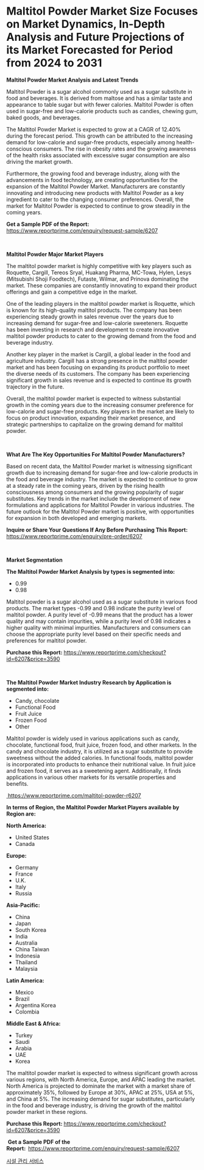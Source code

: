 <p><h1>Maltitol Powder Market Size Focuses on Market Dynamics, In-Depth Analysis and Future Projections of its Market Forecasted for Period from 2024 to 2031</h1></p><p><strong>Maltitol Powder Market Analysis and Latest Trends</strong></p>
<p><p>Maltitol Powder is a sugar alcohol commonly used as a sugar substitute in food and beverages. It is derived from maltose and has a similar taste and appearance to table sugar but with fewer calories. Maltitol Powder is often used in sugar-free and low-calorie products such as candies, chewing gum, baked goods, and beverages.</p><p>The Maltitol Powder Market is expected to grow at a CAGR of 12.40% during the forecast period. This growth can be attributed to the increasing demand for low-calorie and sugar-free products, especially among health-conscious consumers. The rise in obesity rates and the growing awareness of the health risks associated with excessive sugar consumption are also driving the market growth.</p><p>Furthermore, the growing food and beverage industry, along with the advancements in food technology, are creating opportunities for the expansion of the Maltitol Powder Market. Manufacturers are constantly innovating and introducing new products with Maltitol Powder as a key ingredient to cater to the changing consumer preferences. Overall, the market for Maltitol Powder is expected to continue to grow steadily in the coming years.</p></p>
<p><strong>Get a Sample PDF of the Report:&nbsp;</strong> <a href="https://www.reportprime.com/enquiry/request-sample/6207">https://www.reportprime.com/enquiry/request-sample/6207</a></p>
<p>&nbsp;</p>
<p><strong>Maltitol Powder Major Market Players</strong></p>
<p><p>The maltitol powder market is highly competitive with key players such as Roquette, Cargill, Tereos Sryal, Huakang Pharma, MC-Towa, Hylen, Lesys (Mitsubishi Shoji Foodtech), Futaste, Wilmar, and Prinova dominating the market. These companies are constantly innovating to expand their product offerings and gain a competitive edge in the market.</p><p>One of the leading players in the maltitol powder market is Roquette, which is known for its high-quality maltitol products. The company has been experiencing steady growth in sales revenue over the years due to increasing demand for sugar-free and low-calorie sweeteners. Roquette has been investing in research and development to create innovative maltitol powder products to cater to the growing demand from the food and beverage industry.</p><p>Another key player in the market is Cargill, a global leader in the food and agriculture industry. Cargill has a strong presence in the maltitol powder market and has been focusing on expanding its product portfolio to meet the diverse needs of its customers. The company has been experiencing significant growth in sales revenue and is expected to continue its growth trajectory in the future.</p><p>Overall, the maltitol powder market is expected to witness substantial growth in the coming years due to the increasing consumer preference for low-calorie and sugar-free products. Key players in the market are likely to focus on product innovation, expanding their market presence, and strategic partnerships to capitalize on the growing demand for maltitol powder.</p></p>
<p>&nbsp;</p>
<p><strong>What Are The Key Opportunities For Maltitol Powder Manufacturers?</strong></p>
<p><p>Based on recent data, the Maltitol Powder market is witnessing significant growth due to increasing demand for sugar-free and low-calorie products in the food and beverage industry. The market is expected to continue to grow at a steady rate in the coming years, driven by the rising health consciousness among consumers and the growing popularity of sugar substitutes. Key trends in the market include the development of new formulations and applications for Maltitol Powder in various industries. The future outlook for the Maltitol Powder market is positive, with opportunities for expansion in both developed and emerging markets.</p></p>
<p><strong>Inquire or Share Your Questions If Any Before Purchasing This Report:</strong> <a href="https://www.reportprime.com/enquiry/pre-order/6207">https://www.reportprime.com/enquiry/pre-order/6207</a></p>
<p>&nbsp;</p>
<p><strong>Market Segmentation</strong></p>
<p><strong>The Maltitol Powder Market Analysis by types is segmented into:</strong></p>
<p><ul><li>0.99</li><li>0.98</li></ul></p>
<p><p>Maltitol powder is a sugar alcohol used as a sugar substitute in various food products. The market types -0.99 and 0.98 indicate the purity level of maltitol powder. A purity level of -0.99 means that the product has a lower quality and may contain impurities, while a purity level of 0.98 indicates a higher quality with minimal impurities. Manufacturers and consumers can choose the appropriate purity level based on their specific needs and preferences for maltitol powder.</p></p>
<p><strong>Purchase this Report:&nbsp;</strong><a href="https://www.reportprime.com/checkout?id=6207&price=3590">https://www.reportprime.com/checkout?id=6207&price=3590</a></p>
<p>&nbsp;</p>
<p><strong>The Maltitol Powder Market Industry Research by Application is segmented into:</strong></p>
<p><ul><li>Candy, chocolate</li><li>Functional Food</li><li>Fruit Juice</li><li>Frozen Food</li><li>Other</li></ul></p>
<p><p>Maltitol powder is widely used in various applications such as candy, chocolate, functional food, fruit juice, frozen food, and other markets. In the candy and chocolate industry, it is utilized as a sugar substitute to provide sweetness without the added calories. In functional foods, maltitol powder is incorporated into products to enhance their nutritional value. In fruit juice and frozen food, it serves as a sweetening agent. Additionally, it finds applications in various other markets for its versatile properties and benefits.</p></p>
<p><a href="https://www.reportprime.com/maltitol-powder-r6207">&nbsp;https://www.reportprime.com/maltitol-powder-r6207</a></p>
<p><strong>In terms of Region, the Maltitol Powder Market Players available by Region are:</strong></p>
<p>
    <p> <strong> North America: </strong>
        <ul>
            <li>United States</li>
            <li>Canada</li>
        </ul>
        </p> 
    <p> <strong> Europe: </strong>
        <ul>
            <li>Germany</li>
            <li>France</li>
            <li>U.K.</li>
            <li>Italy</li>
            <li>Russia</li>
        </ul>
        </p> 
    <p> <strong> Asia-Pacific: </strong>
        <ul>
            <li>China</li>
            <li>Japan</li>
            <li>South Korea</li>
            <li>India</li>
            <li>Australia</li>
            <li>China Taiwan</li>
            <li>Indonesia</li>
            <li>Thailand</li>
            <li>Malaysia</li>
        </ul>
        </p> 
    <p> <strong> Latin America: </strong>
        <ul>
            <li>Mexico</li>
            <li>Brazil</li>
            <li>Argentina Korea</li>
            <li>Colombia</li>
        </ul>
        </p> 
    <p> <strong> Middle East & Africa: </strong>
        <ul>
            <li>Turkey</li>
            <li>Saudi</li>
            <li>Arabia</li>
            <li>UAE</li>
            <li>Korea</li>
        </ul>
    </p>
    </p>
<p><p>The maltitol powder market is expected to witness significant growth across various regions, with North America, Europe, and APAC leading the market. North America is projected to dominate the market with a market share of approximately 35%, followed by Europe at 30%, APAC at 25%, USA at 5%, and China at 5%. The increasing demand for sugar substitutes, particularly in the food and beverage industry, is driving the growth of the maltitol powder market in these regions.</p></p>
<p><strong>Purchase this Report: </strong><a href="https://www.reportprime.com/checkout?id=6207&price=3590">https://www.reportprime.com/checkout?id=6207&price=3590</a></p>
<p>&nbsp;<strong>Get a Sample PDF of the Report:&nbsp;&nbsp;</strong><a href="https://www.reportprime.com/enquiry/request-sample/6207">https://www.reportprime.com/enquiry/request-sample/6207</a></p>
<p><strong></strong></p>
<p><p><a href="https://github.com/vsoq0zknh59/Market-Research-Report-List-1/blob/main/215998716700.md">시설 관리 서비스</a></p></p>